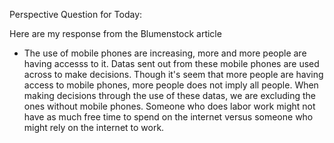 Perspective Question for Today:

Here are my response from the Blumenstock article 
 - The use of mobile phones are increasing, more and more people are having accesss to it. Datas sent out from these mobile phones are used across to make decisions. Though it's seem that more people are having access to mobile phones, more people does not imply all people. When making decisions through the use of these datas, we are excluding the ones without mobile phones. Someone who does labor work might not have as much free time to spend on the internet versus someone who might rely on the internet to work. 

